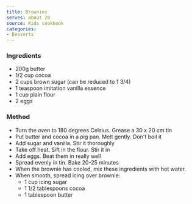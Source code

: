 ```yaml
---
title: Brownies
serves: about 20
source: Kids cookbook
categories:
- Desserts
---
```


### Ingredients
* 200g butter
* 1/2 cup cocoa
* 2 cups brown sugar (can be reduced to 1 3/4)
* 1 teaspoon imitation vanilla essence
* 1 cup plain flour
* 2 eggs

### Method
* Turn the oven to 180 degrees Celsius. Grease a 30 x 20 cm tin
* Put butter and cocoa in a pig pan. Melt gently. Don't boil it
* Add sugar and vanilla. Stir it thoroughly
* Take off heat. Sift in the flour. Stir it in
* Add eggs. Beat them in really well
* Spread evenly in tin. Bake 20-25 minutes
* When the brownie has cooled, mix these ingredients with hot water.
* When smooth, spread icing over brownie:
  * 1 cup icing sugar
  * 1 1/2 tablespoons cocoa
  * 1 tablespoon butter
